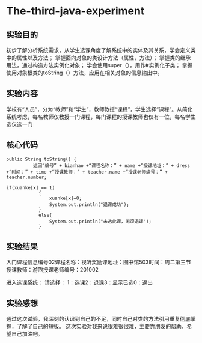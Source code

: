 # The-third-java-experiment
## 实验目的
初步了解分析系统需求，从学生选课角度了解系统中的实体及其关系，学会定义类中的属性以及方法；
掌握面向对象的类设计方法（属性，方法）；
掌握类的继承用法，通过构造方法实例化对象；
学会使用super（），用作#实例化子类；
掌握使用对象根类的toString（）方法，应用在相关对象的信息输出中。
##  实验内容
学校有“人员”，分为“教师”和“学生”，教师教授“课程”，学生选择“课程”。从简化系统考虑，每名教师仅教授一门课程，每门课程的授课教师也仅有一位，每名学生选仅选一门
##  核心代码

```
public String toString() {
     	  返回“编号” + bianhao +“课程名称：” + name +“授课地址：” + dress +“时间：” + time +“授课教师：” + teacher.name +“授课老师编号：” + teacher.number;
```
```
if(xuanke[x] == 1)
			{
				xuanke[x]=0;
			    System.out.println("退课成功");
			}
			else{
				System.out.println("未选此课，无须退课");
			}
```
##  实验结果
入门课程信息编号02课程名称：视听奖励课地址：图书馆503时间：周二第三节授课教师：游煦授课老师编号：201002

进入选课系统：
请选择：
1：选课2：退课3：显示已选0：退出
##  实验感想
通过这次试验，我深刻的认识到自己的不足，同时自己对类的方法引用重复彻底掌握，了解了自己的短板。
这次实验对我来说很难很很难，主要靠朋友的帮助，希望自己加油吧。
